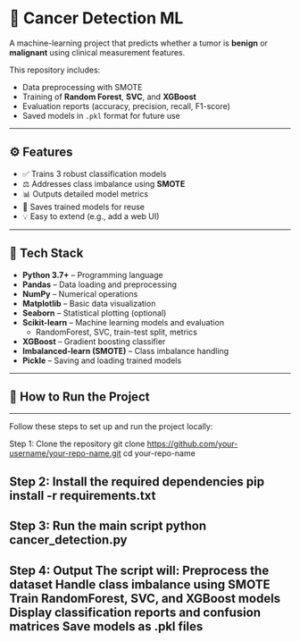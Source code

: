 # 🧬 Cancer Detection ML

A machine-learning project that predicts whether a tumor is **benign** or **malignant** using clinical measurement features.

This repository includes:
- Data preprocessing with SMOTE
- Training of **Random Forest**, **SVC**, and **XGBoost**
- Evaluation reports (accuracy, precision, recall, F1-score)
- Saved models in `.pkl` format for future use

---

## ⚙️ Features

- ✅ Trains 3 robust classification models  
- ⚖️ Addresses class imbalance using **SMOTE**  
- 📊 Outputs detailed model metrics  
- 💾 Saves trained models for reuse  
- 💡 Easy to extend (e.g., add a web UI)

---

## 🧠 Tech Stack

- **Python 3.7+** – Programming language  
- **Pandas** – Data loading and preprocessing  
- **NumPy** – Numerical operations  
- **Matplotlib** – Basic data visualization  
- **Seaborn** – Statistical plotting (optional)  
- **Scikit-learn** – Machine learning models and evaluation  
  - RandomForest, SVC, train-test split, metrics  
- **XGBoost** – Gradient boosting classifier  
- **Imbalanced-learn (SMOTE)** – Class imbalance handling  
- **Pickle** – Saving and loading trained models
  
---

## 🚀 How to Run the Project

---

Follow these steps to set up and run the project locally:

Step 1: Clone the repository
git clone https://github.com/your-username/your-repo-name.git
cd your-repo-name

Step 2: Install the required dependencies
pip install -r requirements.txt
---
Step 3: Run the main script
python cancer_detection.py
---
Step 4: Output
The script will:
Preprocess the dataset
Handle class imbalance using SMOTE
Train RandomForest, SVC, and XGBoost models
Display classification reports and confusion matrices
Save models as .pkl files
---
